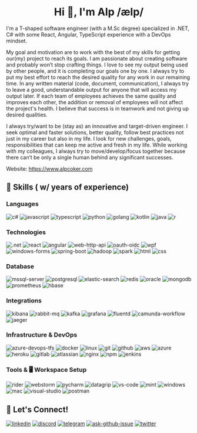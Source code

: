 <h1 align="center">Hi 👋, I'm Alp /ælp/ </h1>

I'm a T-shaped software engineer (with a M.Sc degree) specialized in .NET, C# with some React, Angular, TypeScript experience with a DevOps mindset.

My goal and motivation are to work with the best of my skills for getting our(my) project to reach its goals. I am passionate about creating software and probably won’t stop crafting things. I love to see my output being used by other people, and it is completing our goals one by one. I always try to put my best effort to reach the desired quality for any work in our remaining time. In any written material (code, document, communication), I always try to leave a good, understandable output for anyone that will access my output later. If each team of employees achieves the same quality and improves each other, the addition or removal of employees will not affect the project's health. I believe that success is in teamwork and not giving up desired qualities.

I always try/want to be (stay as) an innovative and target-driven engineer. I seek optimal and faster solutions, better quality, follow best practices not just in my career but also in my life. I look for new challenges, goals, responsibilities that can keep me active and fresh in my life. While working with my colleagues, I always try to move/develop/focus together because there can’t be only a single human behind any significant successes.

Website:
https://www.alpcoker.com

## 🔨 Skills ( w/ years of experience)

### Languages

![c#](https://img.shields.io/badge/C%23_12-953dac?logo=c-sharp&logoColor=white)
![javascript](https://img.shields.io/badge/JavaScript_7-d5bd00?logo=JavaScript&logoColor=white)
![typescript](https://img.shields.io/badge/TypeScript_3-3178c6?logo=typeScript&logoColor=white)
![python](https://img.shields.io/badge/Python_2-c49e29.svg?logo=python&logoColor=white)
![golang](https://img.shields.io/badge/Golang_1-3ca6b8.svg?logo=go&logoColor=white)
![kotlin](https://img.shields.io/badge/Kotlin_1-912bc5?logo=kotlin&logoColor=white)
![java](https://img.shields.io/badge/Java_1-be272b?logo=java&logoColor=white)
![r](https://img.shields.io/badge/R_1-3265b5?logo=r&logoColor=white)

### Technologies

![.net](https://img.shields.io/badge/.NET_12-512bd4?logo=.net&logoColor=white)
![react](https://img.shields.io/badge/React_3-00bdf1?logo=react&logoColor=white)
![angular](https://img.shields.io/badge/Angular_2-ba072f?&logo=angular&logoColor=white)
![web-http-api](https://img.shields.io/badge/Web--HTTP_API_8-1d5593)
![oauth-oidc](https://img.shields.io/badge/OAuth_OIDC_2-000000)
![wpf](https://img.shields.io/badge/WPF_4-2e81bc?logo=windows&logoColor=white)
![windows-forms](https://img.shields.io/badge/Windows_Forms_3-2e81bc?logo=windows&logoColor=white)
![spring-boot](https://img.shields.io/badge/Spring_Boot_1-6db33f?logo=spring&logoColor=white)
![hadoop](https://img.shields.io/badge/Hadoop_1-a39103?logo=apache-hadoop&logoColor=white)
![spark](https://img.shields.io/badge/Spark_1-cd5725?logo=apache-spark&logoColor=white)
![html](https://img.shields.io/badge/HTML_8-e44d26.svg?logo=html5&logoColor=white)
![css](https://img.shields.io/badge/CSS_5-306db0.svg?logo=css3&logoColor=white)

### Database

![mssql-server](https://img.shields.io/badge/MS--SQL_Server_10-c82941?logo=microsoft-sql-server&logoColor=white)
![postgresql](https://img.shields.io/badge/PostgreSQL_7-396289?logo=postgresql&logoColor=white)
![elastic-search](https://img.shields.io/badge/Elastic_Search_6-52b3a6?logo=elastic&logoColor=white)
![redis](https://img.shields.io/badge/Redis_6-c42e27?logo=redis&logoColor=white)
![oracle](https://img.shields.io/badge/Oracle_4-cd252b?logo=oracle&logoColor=white)
![mongodb](https://img.shields.io/badge/MongoDB_3-2f8a4a?logo=mongodb&logoColor=white)
![prometheus](https://img.shields.io/badge/Prometheus_2-d15031?logo=prometheus&logoColor=white)
![hbase](https://img.shields.io/badge/HBase_1-a91a17)

### Integrations

![kibana](https://img.shields.io/badge/Kibana_6-d44686?logo=kibana&logoColor=white)
![rabbit-mq](https://img.shields.io/badge/RabbitMQ_2-e8631a?logo=rabbitmq&logoColor=white)
![kafka](https://img.shields.io/badge/Kafka_2-211d1e?logo=apache-kafka&logoColor=white)
![grafana](https://img.shields.io/badge/Grafana_2-dc5931?logo=grafana&logoColor=white)
![fluentd](https://img.shields.io/badge/Fluentd_1-354a83?logo=fluentd&logoColor=white)
![camunda-workflow](https://img.shields.io/badge/Camunda_Workflow_1-a6212e)
![jaeger](https://img.shields.io/badge/Jaeger_1-6dc5d7)

### Infrastructure & DevOps

![azure-devops-tfs](https://img.shields.io/badge/Azure_DevOps--TFS_8-2361ac?logo=azure-devops&logoColor=white)
![docker](https://img.shields.io/badge/Docker_6-3f8ee0?logo=docker&logoColor=white)
![linux](https://img.shields.io/badge/Linux_7-cda118?logo=linux&logoColor=white)
![git](https://img.shields.io/badge/Git_5-da4f37?logo=git&logoColor=white)
![github](https://img.shields.io/badge/GitHub_3-000000?logo=gitHub&logoColor=white)
![aws](https://img.shields.io/badge/AWS_2-ea921a?logo=amazon-aws&logoColor=white)
![azure](https://img.shields.io/badge/Azure_1-2557ce?logo=microsoft-azure&logoColor=white)
![heroku](https://img.shields.io/badge/Heroku_1-4e0baa?logo=heroku&logoColor=white)
![gitlab](https://img.shields.io/badge/GitLab_1-e5692e?logo=gitLab&logoColor=white)
![atlassian](https://img.shields.io/badge/Atlassian_1-3069db?logo=atlassian&logoColor=white)
![nginx](https://img.shields.io/badge/NGINX_2-2b8d35?logo=nginx&logoColor=white)
![npm](https://img.shields.io/badge/NPM_1-c10d14?logo=npm)
![jenkins](https://img.shields.io/badge/Jenkins_1-344c5c?logo=jenkins&logoColor=white)

### Tools & 🖥️ Workspace Setup

![rider](https://img.shields.io/badge/Rider_4-c91161?&logo=rider&logoColor=white)
![webstorm](https://img.shields.io/badge/WebStorm_3-02ccd8?&logo=webstorm&logoColor=white)
![pycharm](https://img.shields.io/badge/PyCharm_3-b2af13?&logo=pycharm&logoColor=white)
![datagrip](https://img.shields.io/badge/DataGrip_2-22d88f?&logo=datagrip&logoColor=white)
![vs-code](https://img.shields.io/badge/VS_Code_3-007acc?&logo=visual-studio-code&logoColor=white)
![mint](https://img.shields.io/badge/Linux_Mint_10-87cf3e?logo=linux-mint&logoColor=white)
![windows](https://img.shields.io/badge/Windows_19_-0077d6?&logo=windows&logoColor=white)
![mac](https://img.shields.io/badge/macOS_1-000000?&logo=apple&logoColor=white)
![visual-studio](https://img.shields.io/badge/Visual_Studio_10-8857c3?&logo=visual-studio&logoColor=white)
![postman](https://img.shields.io/badge/Postman_5-ed6b3d?logo=postman&logoColor=white)

## 🔗 Let's Connect!

[![linkedin](https://img.shields.io/badge/alpcoker-%230077B5.svg?&style=for-the-badge&logo=linkedin)](https://www.linkedin.com/in/alpcoker/)
[![discord](https://img.shields.io/discord/921922146152898610?logo=discord&style=for-the-badge&logoColor=white)](https://discord.gg/JkGGnvqKRH)
[![telegram](https://img.shields.io/badge/telegram-49a5df?style=for-the-badge&logo=telegram)](https://t.me/alpcoker/)
[![ask-github-issue](https://img.shields.io/badge/ask_me-000000?style=for-the-badge&logo=github)](https://github.com/alpcoker/alpcoker/issues/)
[![twitter](https://img.shields.io/badge/alpcoker-%231DA1F2.svg?&style=for-the-badge&logo=twitter&logoColor=white)](https://twitter.com/alpcoker)
